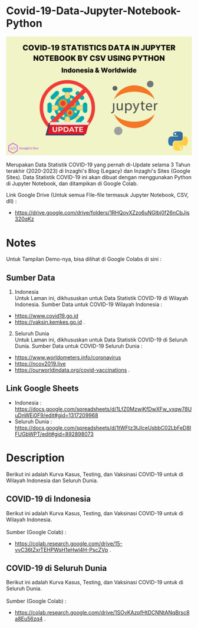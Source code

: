 # Covid-19-Data-Jupyter-Notebook-Python

![COVID-19 Data Statistics Python using Jupyter Notebook](/images/covid-19-data-jupyter-notebook-python.png)

Merupakan Data Statistik COVID-19 yang pernah di-Update selama 3 Tahun terakhir (2020-2023) di Inzaghi's Blog (Legacy) dan Inzaghi's Sites (Google Sites). Data Statistik COVID-19 ini akan dibuat dengan menggunakan Python di Jupyter Notebook, dan ditampikan di Google Colab.

Link Google Drive (Untuk semua File-file termasuk Jupyter Notebook, CSV, dll) :
- https://drive.google.com/drive/folders/1RHQoyXZzo6uNGIbj0f26nCbJjs320qKz

# Notes

Untuk Tampilan Demo-nya, bisa dilihat di Google Colabs di sini :

## Sumber Data

1. Indonesia \
   Untuk Laman ini, dikhususkan untuk Data Statistik COVID-19 di Wilayah Indonesia. Sumber Data untuk COVID-19 Wilayah Indonesia :
  - https://www.covid19.go.id
  - https://vaksin.kemkes.go.id
.
2. Seluruh Dunia \
   Untuk Laman ini, dikhususkan untuk Data Statistik COVID-19 di Seluruh Dunia. Sumber Data untuk COVID-19 Seluruh Dunia :
  - https://www.worldometers.info/coronavirus
  - https://ncov2019.live
  - https://ourworldindata.org/covid-vaccinations
.
## Link Google Sheets

* Indonesia : https://docs.google.com/spreadsheets/d/1LfZ0MzwjKfDwXFw_yxqw78UuDnWEi0F9/edit#gid=1317209968
* Seluruh Dunia : https://docs.google.com/spreadsheets/d/1tWFtz3tJlceUsbbC02LbFeD8IFUGbWPT/edit#gid=892898073

# Description

Berikut ini adalah Kurva Kasus, Testing, dan Vaksinasi COVID-19 untuk di Wilayah Indonesia dan Seluruh Dunia.

## COVID-19 di Indonesia

Berikut ini adalah Kurva Kasus, Testing, dan Vaksinasi COVID-19 untuk di Wilayah Indonesia.
\
\
Sumber (Google Colab) :
- https://colab.research.google.com/drive/15-vvC36tZxrTEHPWsH1eHwl4H-PscZVp
.
## COVID-19 di Seluruh Dunia

Berikut ini adalah Kurva Kasus, Testing, dan Vaksinasi COVID-19 untuk di Seluruh Dunia.
\
\
Sumber (Google Colab) :
- https://colab.research.google.com/drive/1SOvKAzpfHtDCNNtANqBrsc8a8Eu56zq4
.

